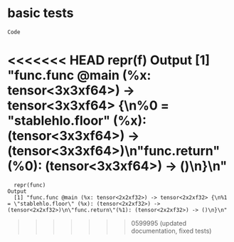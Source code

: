 # basic tests

    Code
<<<<<<< HEAD
      repr(f)
    Output
      [1] "func.func @main (%x: tensor<3x3xf64>) -> tensor<3x3xf64> {\n%0 = \"stablehlo.floor\" (%x): (tensor<3x3xf64>) -> (tensor<3x3xf64>)\n\"func.return\"(%0): (tensor<3x3xf64>) -> ()\n}\n"
=======
      repr(func)
    Output
      [1] "func.func @main (%x: tensor<2x2xf32>) -> tensor<2x2xf32> {\n%1 = \"stablehlo.floor\" (%x): (tensor<2x2xf32>) -> (tensor<2x2xf32>)\n\"func.return\"(%1): (tensor<2x2xf32>) -> ()\n}\n"
>>>>>>> 0599995 (updated documentation, fixed tests)

